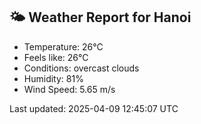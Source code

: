 <!-- WEATHER-START -->
## 🌤 Weather Report for Hanoi

- Temperature: 26°C
- Feels like: 26°C
- Conditions: overcast clouds
- Humidity: 81%
- Wind Speed: 5.65 m/s

Last updated: 2025-04-09 12:45:07 UTC
<!-- WEATHER-END -->
